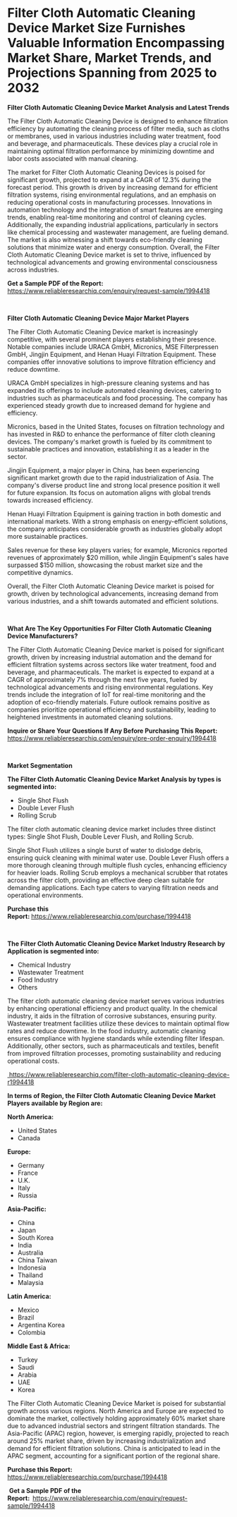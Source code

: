 <p><h1>Filter Cloth Automatic Cleaning Device Market Size Furnishes Valuable Information Encompassing Market Share, Market Trends, and Projections Spanning from 2025 to 2032</h1></p><p><strong>Filter Cloth Automatic Cleaning Device Market Analysis and Latest Trends</strong></p>
<p><p>The Filter Cloth Automatic Cleaning Device is designed to enhance filtration efficiency by automating the cleaning process of filter media, such as cloths or membranes, used in various industries including water treatment, food and beverage, and pharmaceuticals. These devices play a crucial role in maintaining optimal filtration performance by minimizing downtime and labor costs associated with manual cleaning.</p><p>The market for Filter Cloth Automatic Cleaning Devices is poised for significant growth, projected to expand at a CAGR of 12.3% during the forecast period. This growth is driven by increasing demand for efficient filtration systems, rising environmental regulations, and an emphasis on reducing operational costs in manufacturing processes. Innovations in automation technology and the integration of smart features are emerging trends, enabling real-time monitoring and control of cleaning cycles. Additionally, the expanding industrial applications, particularly in sectors like chemical processing and wastewater management, are fueling demand. The market is also witnessing a shift towards eco-friendly cleaning solutions that minimize water and energy consumption. Overall, the Filter Cloth Automatic Cleaning Device market is set to thrive, influenced by technological advancements and growing environmental consciousness across industries.</p></p>
<p><strong>Get a Sample PDF of the Report:&nbsp;</strong> <a href="https://www.reliableresearchiq.com/enquiry/request-sample/1994418?utm_campaign=3055&utm_medium=2&utm_source=Github&utm_content=ia&utm_term=12042025&utm_id=filter-cloth-automatic-cleaning-device">https://www.reliableresearchiq.com/enquiry/request-sample/1994418</a></p>
<p>&nbsp;</p>
<p><strong>Filter Cloth Automatic Cleaning Device Major Market Players</strong></p>
<p><p>The Filter Cloth Automatic Cleaning Device market is increasingly competitive, with several prominent players establishing their presence. Notable companies include URACA GmbH, Micronics, MSE Filterpressen GmbH, Jingjin Equipment, and Henan Huayi Filtration Equipment. These companies offer innovative solutions to improve filtration efficiency and reduce downtime.</p><p>URACA GmbH specializes in high-pressure cleaning systems and has expanded its offerings to include automated cleaning devices, catering to industries such as pharmaceuticals and food processing. The company has experienced steady growth due to increased demand for hygiene and efficiency.</p><p>Micronics, based in the United States, focuses on filtration technology and has invested in R&D to enhance the performance of filter cloth cleaning devices. The company's market growth is fueled by its commitment to sustainable practices and innovation, establishing it as a leader in the sector.</p><p>Jingjin Equipment, a major player in China, has been experiencing significant market growth due to the rapid industrialization of Asia. The company's diverse product line and strong local presence position it well for future expansion. Its focus on automation aligns with global trends towards increased efficiency.</p><p>Henan Huayi Filtration Equipment is gaining traction in both domestic and international markets. With a strong emphasis on energy-efficient solutions, the company anticipates considerable growth as industries globally adopt more sustainable practices.</p><p>Sales revenue for these key players varies; for example, Micronics reported revenues of approximately $20 million, while Jingjin Equipment's sales have surpassed $150 million, showcasing the robust market size and the competitive dynamics.</p><p>Overall, the Filter Cloth Automatic Cleaning Device market is poised for growth, driven by technological advancements, increasing demand from various industries, and a shift towards automated and efficient solutions.</p></p>
<p>&nbsp;</p>
<p><strong>What Are The Key Opportunities For Filter Cloth Automatic Cleaning Device Manufacturers?</strong></p>
<p><p>The Filter Cloth Automatic Cleaning Device market is poised for significant growth, driven by increasing industrial automation and the demand for efficient filtration systems across sectors like water treatment, food and beverage, and pharmaceuticals. The market is expected to expand at a CAGR of approximately 7% through the next five years, fueled by technological advancements and rising environmental regulations. Key trends include the integration of IoT for real-time monitoring and the adoption of eco-friendly materials. Future outlook remains positive as companies prioritize operational efficiency and sustainability, leading to heightened investments in automated cleaning solutions.</p></p>
<p><strong>Inquire or Share Your Questions If Any Before Purchasing This Report:</strong> <a href="https://www.reliableresearchiq.com/enquiry/pre-order-enquiry/1994418?utm_campaign=3055&utm_medium=2&utm_source=Github&utm_content=ia&utm_term=12042025&utm_id=filter-cloth-automatic-cleaning-device">https://www.reliableresearchiq.com/enquiry/pre-order-enquiry/1994418</a></p>
<p>&nbsp;</p>
<p><strong>Market Segmentation</strong></p>
<p><strong>The Filter Cloth Automatic Cleaning Device Market Analysis by types is segmented into:</strong></p>
<p><ul><li>Single Shot Flush</li><li>Double Lever Flush</li><li>Rolling Scrub</li></ul></p>
<p><p>The filter cloth automatic cleaning device market includes three distinct types: Single Shot Flush, Double Lever Flush, and Rolling Scrub. </p><p>Single Shot Flush utilizes a single burst of water to dislodge debris, ensuring quick cleaning with minimal water use. Double Lever Flush offers a more thorough cleaning through multiple flush cycles, enhancing efficiency for heavier loads. Rolling Scrub employs a mechanical scrubber that rotates across the filter cloth, providing an effective deep clean suitable for demanding applications. Each type caters to varying filtration needs and operational environments.</p></p>
<p><strong>Purchase this Report:&nbsp;</strong><a href="https://www.reliableresearchiq.com/purchase/1994418?utm_campaign=3055&utm_medium=2&utm_source=Github&utm_content=ia&utm_term=12042025&utm_id=filter-cloth-automatic-cleaning-device">https://www.reliableresearchiq.com/purchase/1994418</a></p>
<p>&nbsp;</p>
<p><strong>The Filter Cloth Automatic Cleaning Device Market Industry Research by Application is segmented into:</strong></p>
<p><ul><li>Chemical Industry</li><li>Wastewater Treatment</li><li>Food Industry</li><li>Others</li></ul></p>
<p><p>The filter cloth automatic cleaning device market serves various industries by enhancing operational efficiency and product quality. In the chemical industry, it aids in the filtration of corrosive substances, ensuring purity. Wastewater treatment facilities utilize these devices to maintain optimal flow rates and reduce downtime. In the food industry, automatic cleaning ensures compliance with hygiene standards while extending filter lifespan. Additionally, other sectors, such as pharmaceuticals and textiles, benefit from improved filtration processes, promoting sustainability and reducing operational costs.</p></p>
<p><a href="https://www.reliableresearchiq.com/filter-cloth-automatic-cleaning-device-r1994418?utm_campaign=3055&utm_medium=2&utm_source=Github&utm_content=ia&utm_term=12042025&utm_id=filter-cloth-automatic-cleaning-device">&nbsp;https://www.reliableresearchiq.com/filter-cloth-automatic-cleaning-device-r1994418</a></p>
<p><strong>In terms of Region, the Filter Cloth Automatic Cleaning Device Market Players available by Region are:</strong></p>
<p>
    <p> <strong> North America: </strong>
        <ul>
            <li>United States</li>
            <li>Canada</li>
        </ul>
        </p> 
    <p> <strong> Europe: </strong>
        <ul>
            <li>Germany</li>
            <li>France</li>
            <li>U.K.</li>
            <li>Italy</li>
            <li>Russia</li>
        </ul>
        </p> 
    <p> <strong> Asia-Pacific: </strong>
        <ul>
            <li>China</li>
            <li>Japan</li>
            <li>South Korea</li>
            <li>India</li>
            <li>Australia</li>
            <li>China Taiwan</li>
            <li>Indonesia</li>
            <li>Thailand</li>
            <li>Malaysia</li>
        </ul>
        </p> 
    <p> <strong> Latin America: </strong>
        <ul>
            <li>Mexico</li>
            <li>Brazil</li>
            <li>Argentina Korea</li>
            <li>Colombia</li>
        </ul>
        </p> 
    <p> <strong> Middle East & Africa: </strong>
        <ul>
            <li>Turkey</li>
            <li>Saudi</li>
            <li>Arabia</li>
            <li>UAE</li>
            <li>Korea</li>
        </ul>
    </p>
    </p>
<p><p>The Filter Cloth Automatic Cleaning Device Market is poised for substantial growth across various regions. North America and Europe are expected to dominate the market, collectively holding approximately 60% market share due to advanced industrial sectors and stringent filtration standards. The Asia-Pacific (APAC) region, however, is emerging rapidly, projected to reach around 25% market share, driven by increasing industrialization and demand for efficient filtration solutions. China is anticipated to lead in the APAC segment, accounting for a significant portion of the regional share.</p></p>
<p><strong>Purchase this Report: </strong><a href="https://www.reliableresearchiq.com/purchase/1994418?utm_campaign=3055&utm_medium=2&utm_source=Github&utm_content=ia&utm_term=12042025&utm_id=filter-cloth-automatic-cleaning-device">https://www.reliableresearchiq.com/purchase/1994418</a></p>
<p>&nbsp;<strong>Get a Sample PDF of the Report:&nbsp;&nbsp;</strong><a href="https://www.reliableresearchiq.com/enquiry/request-sample/1994418?utm_campaign=3055&utm_medium=2&utm_source=Github&utm_content=ia&utm_term=12042025&utm_id=filter-cloth-automatic-cleaning-device">https://www.reliableresearchiq.com/enquiry/request-sample/1994418</a></p>
<p><strong></strong></p>
<p><p></p><p></p><p></p></p>